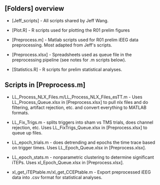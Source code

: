 ## [Folders] overview

- [Jeff_scripts] - All scripts shared by Jeff Wang.

- [Plot.R] - R scripts used for plotting the R01 prelim figures

- [Preprocess.m] - Matlab scripts used for R01 prelim iEEG data preprocessing. Most adapted from Jeff's scripts.

- [Preprocess.xlsx] - Spreadsheets used as queue file in the preprocessing pipeline (see notes for .m scripts below).

- [Statistics.R] - R scripts for prelim statistical analyses.


## Scripts in [Preprocess.m]

- LL_Process_NLX_Files.m/LL_Process_NLX_Files_esTT.m - Uses LL_Process_Queue.xlsx in [Preprocess.xlsx] to pull nlx files and do filtering, artifact rejection, etc. and convert everything to MATLAB formats.

- LL_Fix_Trigs.m - splits triggers into sham vs TMS trials, does channel rejection, etc. Uses LL_FixTrigs_Queue.xlsx in [Preprocess.xlsx] to queue up files.

- LL_epoch_trials.m - does detrending and epochs the time trace based on trigger times. Uses LL_Epoch_Queue.xlsx in [Preprocess.xlsx].

- LL_epoch_stats.m - nonparametric clustering to determine significant iTEPs. Uses xl_Epoch_Queue.xlsx in [Preprocess.xlsx].

- xl_get_iTEPtable.m/xl_get_CCEPtable.m - Export preprocessed iEEG data into .csv format for statistical analyses.

